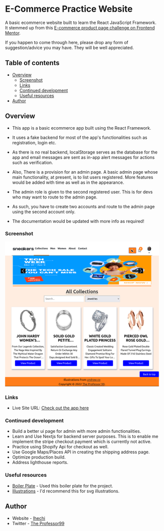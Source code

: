 # E-Commerce Practice Website
A basic ecommerce website built to learn the React JavaScript Framework.
It stemmed up from this [E-commerce product page challenge on Frontend Mentor](https://www.frontendmentor.io/challenges/ecommerce-product-page-UPsZ9MJp6).

If you happen to come through here, please drop any form of suggestion/advice you may have. They will be well appreciated.

## Table of contents

- [Overview](#overview)
  - [Screenshot](#screenshot)
  - [Links](#links)
  - [Continued development](#continued-development)
  - [Useful resources](#useful-resources)
- [Author](#author)

## Overview

- This app is a basic ecommerce app built using the React Framework.
- It uses a fake backend for most of the app's functionalities such as registration, login etc.
- As there is no real backend, localStorage serves as the database for the app and email messages are sent as in-app alert messages for actions such as verification.
- Also, There is a provision for an admin page. A basic admin page whose main functionality, at present, is to list users registered. More features would be added with time as well as in the appearance.
- The admin role is given to the second registered user. This is for devs who may want to route to the admin page.
- As such, you have to create two accounts and route to the admin page using the second account only.


- The documentation would be updated with more info as required!

### Screenshot

![](./src/images/screenshot.png)

### Links

- Live Site URL: [Check out the app here](https://ecommerce-practice-99.netlify.app/)

### Continued development

- Build a better ui page for admin with more admin functionalities.
- Learn and Use Nextjs for backend server purposes. This is to enable me implement the stripe checkout payment which is currently not active. 
- Practice using Shopify Api for checkout as well.
- Use Google Maps/Places API in creating the shipping address page.
- Optimize production build.
- Address lighthouse reports.

### Useful resources

- [Boiler Plate](https://jasonwatmore.com/post/2020/04/22/react-email-sign-up-with-verification-authentication-forgot-password) - Used this boiler plate for the project.
- [Illustrations](https://undraw.co/illustrations) - I'd recommend this for svg illustrations.

## Author

- Website - [Ihechi](https://ihechifestus9.web.app/)
- Twitter - [The Professor99](https://www.twitter.com/FestusIhechi)
